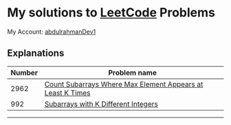 # My solutions to [LeetCode](https://leetcode.com/) Problems

My Account: [abdulrahmanDev1](https://leetcode.com/abdulrahmanDev1/)

## Explanations

| Number | Problem name                                                                                                                                                                                                                        |
| ------ | ----------------------------------------------------------------------------------------------------------------------------------------------------------------------------------------------------------------------------------- |
| 2962   | [Count Subarrays Where Max Element Appears at Least K Times](./2962.%20Count%20Subarrays%20Where%20Max%20Element%20Appears%20at%20Least%20K%20Times/README.md#explanation-and-iterations-table-for-subarrayswithkdistinct-function) |
| 992    | [Subarrays with K Different Integers](./992.%20Subarrays%20with%20K%20Different%20Integers/README.md#explanation-and-iterations-table-for-subarrayswithkdistinct-function)                                                          |

---
